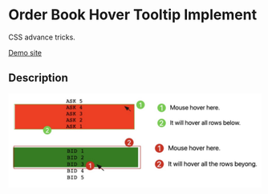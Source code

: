 # Order Book Hover Tooltip Implement
CSS advance tricks.

[Demo site](https://d50000.github.io/ob-hover/)

## Description
![](https://github.com/D50000/ob-hover/blob/main/assets/demo.png)  